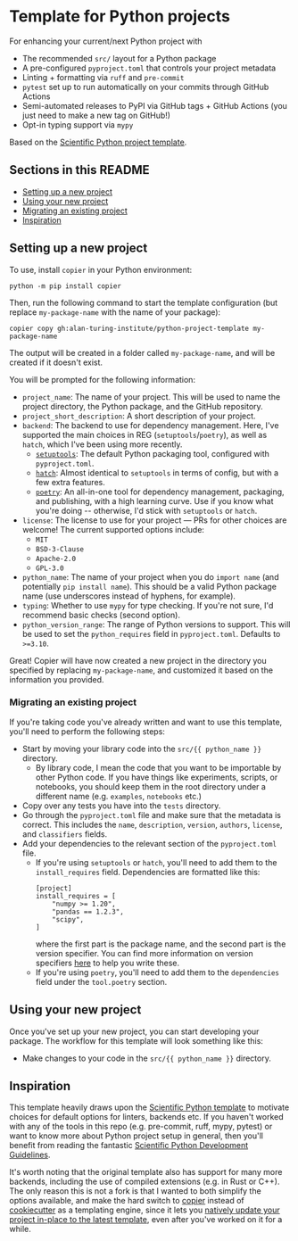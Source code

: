 # Template for Python projects

For enhancing your current/next Python project with

- The recommended `src/` layout for a Python package
- A pre-configured `pyproject.toml` that controls your project metadata
- Linting + formatting via `ruff` and `pre-commit`
- `pytest` set up to run automatically on your commits through GitHub Actions
- Semi-automated releases to PyPI via GitHub tags + GitHub Actions (you just need to make a new tag on GitHub!)
- Opt-in typing support via `mypy`

Based on the [Scientific Python project template](https://github.com/scientific-python/cookie).

## Sections in this README

- [Setting up a new project](#setting-up-a-new-project)
- [Using your new project](#using-your-new-project)
- [Migrating an existing project](#migrating-an-existing-project)
- [Inspiration](#inspiration)

## Setting up a new project

To use, install `copier` in your Python environment:

```
python -m pip install copier
```

Then, run the following command to start the template configuration (but replace `my-package-name` with the name of your package):

```
copier copy gh:alan-turing-institute/python-project-template my-package-name
```

The output will be created in a folder called `my-package-name`, and will be created if it doesn't exist.

You will be prompted for the following information:

- `project_name`: The name of your project. This will be used to name the
  project directory, the Python package, and the GitHub repository.
- `project_short_description`: A short description of your project.
- `backend`: The backend to use for dependency management. Here, I've supported the main choices in REG (`setuptools`/`poetry`), as well as `hatch`, which I've been using more recently.
  - [`setuptools`](https://setuptools.readthedocs.io/en/latest/): The default Python packaging tool, configured with `pyproject.toml`.
  - [`hatch`](https://hatch.pypa.io/latest/): Almost identical to `setuptools` in terms of config, but with a few extra features.
  - [`poetry`](https://python-poetry.org/): An all-in-one tool for dependency management, packaging, and publishing, with a high learning curve. Use if you know what you're doing -- otherwise, I'd stick with `setuptools` or `hatch`.
- `license`: The license to use for your project — PRs for other choices are welcome! The current supported options include:
  - `MIT`
  - `BSD-3-Clause`
  - `Apache-2.0`
  - `GPL-3.0`
- `python_name`: The name of your project when you do `import name` (and potentially `pip install name`). This should be a valid Python package name (use underscores instead of hyphens, for example).
- `typing`: Whether to use `mypy` for type checking. If you're not sure, I'd recommend basic checks (second option).
- `python_version_range`: The range of Python versions to support. This will be used to set the `python_requires` field in `pyproject.toml`. Defaults to `>=3.10`.

Great! Copier will have now created a new project in the directory you specified by replacing `my-package-name`, and customized it based on the information you provided.

### Migrating an existing project

If you're taking code you've already written and want to use this template, you'll need to perform the following steps:

- Start by moving your library code into the `src/{{ python_name }}` directory.
  - By library code, I mean the code that you want to be importable by other Python code. If you have things like experiments, scripts, or notebooks, you should keep them in the root directory under a different name (e.g. `examples`, `notebooks` etc.)
- Copy over any tests you have into the `tests` directory.
- Go through the `pyproject.toml` file and make sure that the metadata is correct. This includes the `name`, `description`, `version`, `authors`, `license`, and `classifiers` fields.
- Add your dependencies to the relevant section of the `pyproject.toml` file.
  - If you're using `setuptools` or `hatch`, you'll need to add them to the `install_requires` field. Dependencies are formatted like this:
    ```
    [project]
    install_requires = [
        "numpy >= 1.20",
        "pandas == 1.2.3",
        "scipy",
    ]
    ```
    where the first part is the package name, and the second part is the version specifier. You can find more information on version specifiers [here](https://www.python.org/dev/peps/pep-0440/#version-specifiers) to help you write these.
  - If you're using `poetry`, you'll need to add them to the `dependencies` field under the `tool.poetry` section.

## Using your new project

Once you've set up your new project, you can start developing your package. The workflow for this template will look something like this:

- Make changes to your code in the `src/{{ python_name }}` directory.

## Inspiration

This template heavily draws upon the [Scientific Python template](https://github.com/scientific-python/cookie) to motivate choices for default options for linters, backends etc. If you haven't worked with any of the tools in this repo (e.g. pre-commit, ruff, mypy, pytest) or want to know more about Python project setup in general, then you'll benefit from reading the fantastic [Scientific Python Development Guidelines](https://learn.scientific-python.org/development/).

It's worth noting that the original template also has support for many more backends, including the use of compiled extensions (e.g. in Rust or C++). The only reason this is not a fork is that I wanted to both simplify the options available, and make the hard switch to [copier](https://copier.readthedocs.io/en/stable/) instead of [cookiecutter](https://cookiecutter.readthedocs.io/en/stable/) as a templating engine, since it lets you [natively update your project in-place to the latest template](https://copier.readthedocs.io/en/stable/updating/), even after you've worked on it for a while.
